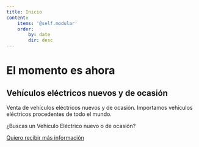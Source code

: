 ```yaml
---
title: Inicio
content:
    items: '@self.modular'
    order:
        by: date
        dir: desc
---
```


# El momento es ahora
## Vehículos eléctricos nuevos y de ocasión

Venta de vehículos eléctricos nuevos y de ocasión. Importamos vehículos eléctricos procedentes de todo el mundo.

¿Buscas un Vehículo Eléctrico nuevo o de ocasión?

[Quiero recibir más información](/contacto)

